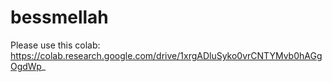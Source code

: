 # bessmellah
Please use this colab:
https://colab.research.google.com/drive/1xrgADluSyko0vrCNTYMvb0hAGgOgdWp_
